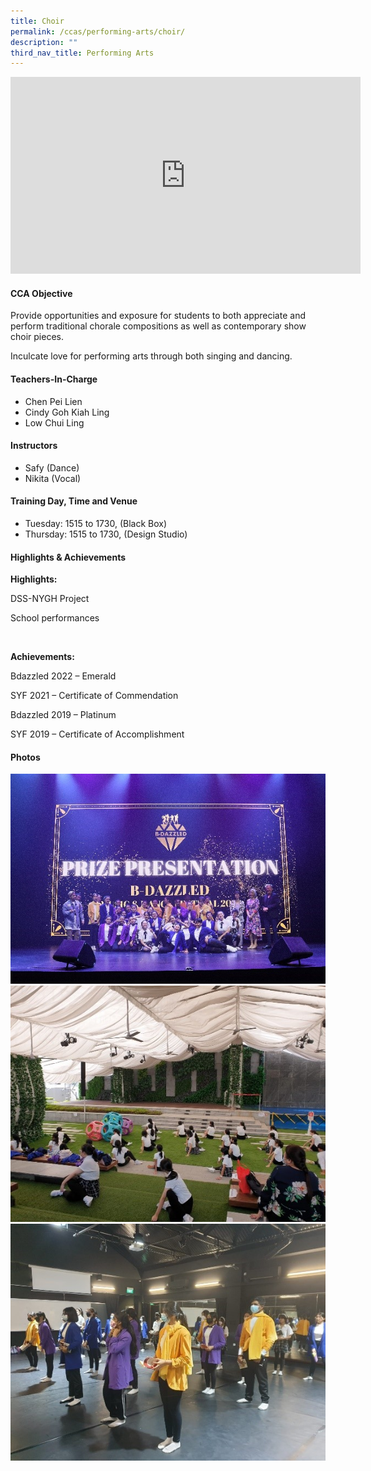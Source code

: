 ```yaml
---
title: Choir
permalink: /ccas/performing-arts/choir/
description: ""
third_nav_title: Performing Arts
---
```

<p><iframe src="https://www.youtube.com/embed/6HXwAu5fTpk" width="560" height="315" frameborder="0" allowfullscreen="allowfullscreen" data-mce-fragment="1"></iframe></p>
<h4>CCA Objective</h4>
<p>Provide opportunities and exposure for students to both appreciate and perform traditional chorale compositions as well as contemporary show choir pieces.</p>
<p>Inculcate love for performing arts through both singing and dancing.</p>
<h4>Teachers-In-Charge</h4>
<ul>
<li>Chen Pei Lien</li>
<li>Cindy Goh Kiah Ling</li>
<li>Low Chui Ling</li>
</ul>
<h4>Instructors</h4>
<ul>
<li>Safy (Dance)</li>
<li>Nikita (Vocal)</li>
</ul>
<h4>Training Day, Time and Venue</h4>
<ul>
<li>Tuesday: 1515 to 1730, (Black Box)</li>
<li>Thursday: 1515 to 1730, (Design Studio)</li></li>
</ul>
<h4>Highlights & Achievements</h4>
<p><strong>Highlights:</strong></p>
<p>DSS-NYGH Project</p>
<p>School performances</p>
<p>&nbsp;</p>
<p><strong>Achievements:</strong></p>
<p>Bdazzled 2022 &ndash; Emerald</p>
<p>SYF 2021 &ndash; Certificate of Commendation</p>
<p>Bdazzled 2019 &ndash; Platinum</p>
<p>SYF 2019 &ndash; Certificate of Accomplishment</p>
<h4>Photos</h4>
<img src="/images/choir%201.jpg"><br>
<img src="/images/choir%202.jpg"><br>
<img src="/images/choir%203.jpg">